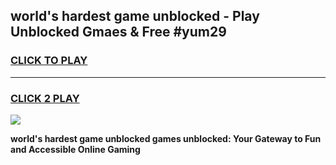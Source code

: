 
## world's hardest game unblocked - Play Unblocked Gmaes & Free #yum29
<h3>
<a href="https://news.freeplayer.one?title=world's_hardest_game_unblocked&ref=03M">CLICK TO PLAY</a></h3>
<hr>

<h3>
<a href="https://news.freeplayer.one?title=world's_hardest_game_unblocked&ref=03M">CLICK 2 PLAY</a>
  
</h3>

<a href="https://news.freeplayer.one?title=world's_hardest_game_unblocked&ref=03M"><img src="https://clearcache.store/games.png"></a>


**world's hardest game unblocked games unblocked: Your Gateway to Fun and Accessible Online Gaming**
